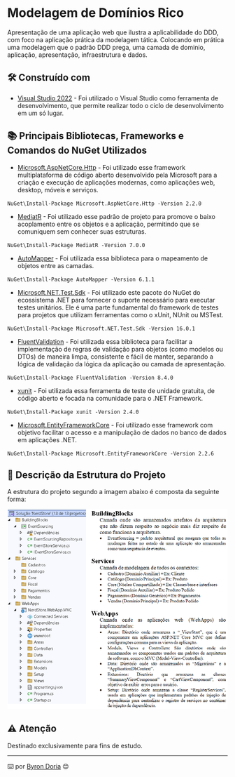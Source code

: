 # Modelagem de Domínios Rico

Apresentação de uma aplicação web que ilustra a aplicabilidade do DDD, com foco na aplicação prática da modelagem tática. Colocando em prática uma modelagem que o padrão DDD prega, uma camada de dominio, aplicação, apresentação, infraestrutura e dados.

## 🛠️ Construído com

* [Visual Studio 2022](https://learn.microsoft.com/pt-br/visualstudio/windows/?view=vs-2022) - Foi utilizado o Visual Studio como ferramenta de desenvolvimento, que permite realizar todo o ciclo de desenvolvimento em um só lugar.

## 📚 Principais Bibliotecas, Frameworks e Comandos do NuGet Utilizados

* [Microsoft.AspNetCore.Http](https://learn.microsoft.com/pt-br/dotnet/core/whats-new/dotnet-core-2-2) - Foi utilizado esse framework multiplataforma de código aberto desenvolvido pela Microsoft para a criação e execução de aplicações modernas, como aplicações web, desktop, móveis e serviços.
```
NuGet\Install-Package Microsoft.AspNetCore.Http -Version 2.2.0
```
* [MediatR](https://medium.com/tableless/mediatr-com-asp-net-core-7b98ba0ca640) - Foi utilizado esse padrão de projeto para promove o baixo acoplamento entre os objetos e a aplicação, permitindo que se comuniquem sem conhecer suas estruturas.
```
NuGet\Install-Package MediatR -Version 7.0.0
```
* [AutoMapper](https://automapper.org/) - Foi utilizada essa biblioteca para o mapeamento de objetos entre as camadas.
```
NuGet\Install-Package AutoMapper -Version 6.1.1
```
* [Microsoft.NET.Test.Sdk](https://automapper.org/) - Foi utilizado este pacote do NuGet do ecossistema .NET para fornecer o suporte necessário para executar testes unitários. Ele é uma parte fundamental do framework de testes para projetos que utilizam ferramentas como o xUnit, NUnit ou MSTest.
```
NuGet\Install-Package Microsoft.NET.Test.Sdk -Version 16.0.1
```
* [FluentValidation](https://docs.fluentvalidation.net/en/latest/) - Foi utilizada essa biblioteca para facilitar a implementação de regras de validação para objetos (como modelos ou DTOs) de maneira limpa, consistente e fácil de manter, separando a lógica de validação da lógica da aplicação ou camada de apresentação.
```
NuGet\Install-Package FluentValidation -Version 8.4.0
```
* [xunit](https://xunit.net/) - Foi utilizada essa ferramenta de teste de unidade gratuita, de código aberto e focada na comunidade para o .NET Framework.
```
NuGet\Install-Package xunit -Version 2.4.0
```
* [Microsoft.EntityFrameworkCore](https://learn.microsoft.com/pt-br/ef/core/get-started/overview/install) - Foi utilizado esse framework com objetivo facilitar o acesso e a manipulação de dados no banco de dados em aplicações .NET.
```
NuGet\Install-Package Microsoft.EntityFrameworkCore -Version 2.2.6
```
## 🚧 Descrição da Estrutura do Projeto

A estrutura do projeto segundo a imagem abaixo é composta da seguinte forma:

![EstruturaDoProjeto](screenshots/Capturar.PNG)

## ⚠️ Atenção

Destinado exclusivamente para fins de estudo.

---
⌨️ por [Byron Doria](https://gist.github.com/lohhans) 😊

